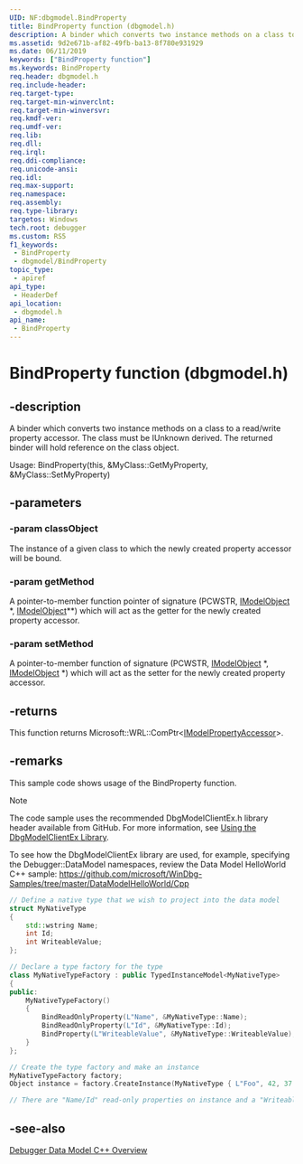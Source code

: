 ```yaml
---
UID: NF:dbgmodel.BindProperty
title: BindProperty function (dbgmodel.h)
description: A binder which converts two instance methods on a class to a read/write property accessor.
ms.assetid: 9d2e671b-af82-49fb-ba13-8f780e931929
ms.date: 06/11/2019
keywords: ["BindProperty function"]
ms.keywords: BindProperty
req.header: dbgmodel.h
req.include-header: 
req.target-type: 
req.target-min-winverclnt: 
req.target-min-winversvr: 
req.kmdf-ver: 
req.umdf-ver: 
req.lib: 
req.dll: 
req.irql: 
req.ddi-compliance: 
req.unicode-ansi: 
req.idl: 
req.max-support: 
req.namespace: 
req.assembly: 
req.type-library: 
targetos: Windows
tech.root: debugger
ms.custom: RS5
f1_keywords:
 - BindProperty
 - dbgmodel/BindProperty
topic_type:
 - apiref
api_type:
 - HeaderDef
api_location:
 - dbgmodel.h
api_name:
 - BindProperty
---
```


# BindProperty function (dbgmodel.h)


## -description

 A binder which converts two instance methods on a class to a read/write property accessor.  The class must be IUnknown derived.
 The returned binder will hold reference on the class object.

 Usage: BindProperty(this, &MyClass::GetMyProperty, &MyClass::SetMyProperty)

## -parameters

### -param classObject

The instance of a given class to which the newly created property accessor will be bound.

### -param getMethod

A pointer-to-member function pointer of signature (PCWSTR, [IModelObject](nn-dbgmodel-imodelobject.md) *, [IModelObject](nn-dbgmodel-imodelobject.md)**) which will act as the getter for the newly created property accessor.

### -param setMethod

A pointer-to-member function of signature (PCWSTR, [IModelObject](nn-dbgmodel-imodelobject.md) *, [IModelObject](nn-dbgmodel-imodelobject.md) *) which will act as the setter for the newly created property accessor.

## -returns

This function returns Microsoft::WRL::ComPtr<[IModelPropertyAccessor](nn-dbgmodel-imodelpropertyaccessor.md)>.

## -remarks

This sample code shows usage of the BindProperty function.

> [!NOTE]
>The code sample uses the recommended DbgModelClientEx.h library header available from GitHub. For more information, see [Using the DbgModelClientEx Library](https://docs.microsoft.com/windows-hardware/drivers/debugger/data-model-cpp-overview#-using-the-dbgmodelclientex-library).
>
> To see how the DbgModelClientEx library are used, for example, specifying the Debugger::DataModel namespaces, review the Data Model HelloWorld C++ sample:
> https://github.com/microsoft/WinDbg-Samples/tree/master/DataModelHelloWorld/Cpp


```cpp
// Define a native type that we wish to project into the data model
struct MyNativeType
{
    std::wstring Name;
    int Id;
    int WriteableValue;
};

// Declare a type factory for the type
class MyNativeTypeFactory : public TypedInstanceModel<MyNativeType>
{
public:
    MyNativeTypeFactory()
    {
        BindReadOnlyProperty(L"Name", &MyNativeType::Name);
        BindReadOnlyProperty(L"Id", &MyNativeType::Id);
        BindProperty(L"WriteableValue", &MyNativeType::WriteableValue);
    }
};

// Create the type factory and make an instance
MyNativeTypeFactory factory;
Object instance = factory.CreateInstance(MyNativeType { L"Foo", 42, 37 });

// There are "Name/Id" read-only properties on instance and a "WriteableValue" property.
```

## -see-also

[Debugger Data Model C++ Overview](https://docs.microsoft.com/windows-hardware/drivers/debugger/data-model-cpp-overview)

